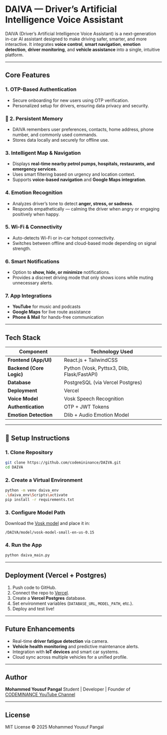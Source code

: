 # DAIVA — Driver’s Artificial Intelligence Voice Assistant

DAIVA (Driver’s Artificial Intelligence Voice Assistant) is a next-generation in-car AI assistant designed to make driving safer, smarter, and more interactive.
It integrates **voice control**, **smart navigation**, **emotion detection**, **driver monitoring**, and **vehicle assistance** into a single, intuitive platform.

---

## Core Features

### 1. OTP-Based Authentication

* Secure onboarding for new users using OTP verification.
* Personalized setup for drivers, ensuring data privacy and security.

### 🧾 2. Persistent Memory

* DAIVA remembers user preferences, contacts, home address, phone number, and commonly used commands.
* Stores data locally and securely for offline use.

### 3. Intelligent Map & Navigation

* Displays **real-time nearby petrol pumps, hospitals, restaurants, and emergency services**.
* Uses smart filtering based on urgency and location context.
* Supports **voice-based navigation** and **Google Maps integration**.

### 4. Emotion Recognition

* Analyzes driver’s tone to detect **anger, stress, or sadness**.
* Responds empathetically — calming the driver when angry or engaging positively when happy.

### 5. Wi-Fi & Connectivity

* Auto-detects Wi-Fi or in-car hotspot connectivity.
* Switches between offline and cloud-based mode depending on signal strength.

### 6. Smart Notifications

* Option to **show, hide, or minimize** notifications.
* Provides a discreet driving mode that only shows icons while muting unnecessary alerts.

### 7. App Integrations

* **YouTube** for music and podcasts
* **Google Maps** for live route assistance
* **Phone & Mail** for hands-free communication

---

##  Tech Stack

| Component                | Technology Used                             |
| ------------------------ | ------------------------------------------- |
| **Frontend (App/UI)**    | React.js + TailwindCSS                      |
| **Backend (Core Logic)** | Python (Vosk, Pyttsx3, Dlib, Flask/FastAPI) |
| **Database**             | PostgreSQL (via Vercel Postgres)            |
| **Deployment**           | Vercel                                      |
| **Voice Model**          | Vosk Speech Recognition                     |
| **Authentication**       | OTP + JWT Tokens                            |
| **Emotion Detection**    | Dlib + Audio Emotion Model                  |

---

## 🚀 Setup Instructions

### 1. Clone Repository

```bash
git clone https://github.com/codemininance/DAIVA.git
cd DAIVA
```

### 2️. Create a Virtual Environment

```bash
python -m venv daiva_env
.\daiva_env\Scripts\activate
pip install -r requirements.txt
```

### 3️. Configure Model Path

Download the [Vosk model](https://alphacephei.com/vosk/models) and place it in:

```
/DAIVA/model/vosk-model-small-en-us-0.15
```

### 4️. Run the App

```bash
python daiva_main.py
```

---

##  Deployment (Vercel + Postgres)

1. Push code to GitHub.
2. Connect the repo to [Vercel](https://vercel.com/).
3. Create a **Vercel Postgres** database.
4. Set environment variables (`DATABASE_URL`, `MODEL_PATH`, etc.).
5. Deploy and test live!

---

## Future Enhancements

* Real-time **driver fatigue detection** via camera.
* **Vehicle health monitoring** and predictive maintenance alerts.
* Integration with **IoT devices** and smart car systems.
* Cloud sync across multiple vehicles for a unified profile.

---

## Author

**Mohammed Yousuf Pangal**
Student | Developer | Founder of [CODEMINANCE YouTube Channel](https://www.youtube.com/@CODEMINANCE)

---

## License

MIT License © 2025 Mohammed Yousuf Pangal
